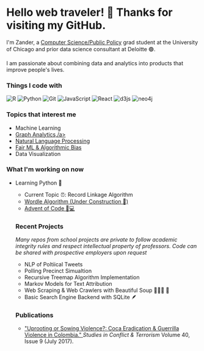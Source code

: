 <h1> Hello web traveler! 🚀 Thanks for visiting my GitHub.</h1>
  
<p>
 I'm Zander, a <a href = 'https://capp.uchicago.edu/'>Computer Science/Public Policy<a> grad student at the University of Chicago and prior data science consultant at Deloitte 🟢.

I am passionate about combining data and analytics into products that improve people's lives.
</p>
<h3>Things I code with</h3>
<p>
  <img alt ="R" src = "https://img.shields.io/badge/-R-276DC3?logo=r&logoColor=white&style=for-the-badge&logoWidth=30" />
  <img alt="Python" src = "https://img.shields.io/badge/-Python-3776AB?logo=python&logoColor=white&style=for-the-badge" />
  <img alt="Git" src = "https://img.shields.io/badge/-Git-F05032?logo=git&logoColor=white&style=for-the-badge" />
  <img alt="JavaScript" src = "https://img.shields.io/badge/-JavaScript-F7DF1E?logo=javascript&logoColor=white&style=for-the-badge" />
  <img alt="React" src="https://img.shields.io/badge/-React-61DAFB?logo=react&logoColor=white&style=for-the-badge" />
  <img alt="d3js" src="https://img.shields.io/badge/-D3.js-F9A03C?logo=d3.js&logoColor=white&style=for-the-badge" />
  <img alt="neo4j" src = "https://img.shields.io/badge/-Neo4j-008CC1?logo=neo4j&logoColor=white&style=for-the-badge" />
</p>
  
<h3>Topics that interest me</h3>
<ul>
  <li>Machine Learning</li>
  <li>
    <a href = "https://github.com/zmwm37/aoty"> Graph Analytics,/a>
  </li>
  <li>Natural Language Processing</li>
  <li> 
    <a href = "https://github.com/zmwm37/fair-ml">Fair ML & Algorithmic Bias</a>
   </li>
  <li>Data Visualization</li>
</ul>
 
  <h3>What I'm working on now</h3>
  <ul>
    <li>Learning Python 🐍</li>
    <ul>
      <li>Current Topic ⏰: Record Linkage Algorithm</li>
      <li>
        <a href = 'https://github.com/zmwm37/wordle-wodel'>Wordle Algorithm (Under Construction 🚧)</a>
      </li>
      <li>
        <a href = "https://github.com/zmwm37/advent-of-code">Advent of Code 🎄💻</a>
      </li>
  </ul>
  
  <h3>Recent Projects</h3>
  <i>Many repos from school projects are private to follow academic integrity rules and respect intellectual property of professors. Code can be shared with prospective employers upon request</i>
  <ul>
    <li>NLP of Poltiical Tweets</li>
    <li>Polling Precinct Simualtion</li>
    <li>Recursive Treemap Algorithm Implementation</li>
    <li>Markov Models for Text Attribution</li>
    <li>Web Scraping & Web Crawlers with Beautiful Soup 💁🏻‍♂️ 🍜</li>
    <li>Basic Search Engine Backend with SQLite 🪶</li>
  </ul>
  
  <h3>Publications</h3>
  <ul>
    <li>
      <a href = "https://www.researchgate.net/publication/308536467_Uprooting_or_Sowing_Violence_Coca_Eradication_and_Guerrilla_Violence_in_Colombia">
        "Uprooting or Sowing Violence?: Coca Eradication & Guerrilla Violence in Colombia."
      </a> 
      <i> 
        Studies in Conflict & Terrorism
      </i>
      Volume 40, Issue 9 (July 2017). 
    </li>
  </ul>
  
